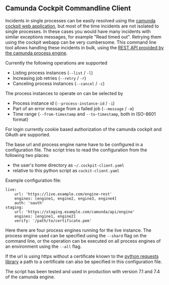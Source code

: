 ## Camunda Cockpit Commandline Client

Incidents in single processes can be easily resolved using the [camunda cockpit
web application][2], but most of the time incidents are not isolated to single
processes. In these cases you would have many incidents with similar exceptions
messages, for example "Read timed out". Retrying them using the cockpit webapp
can be very cumbersome. This command line tool allows handling these incidents
in bulk, using the [REST API provided by the camunda process engine][1].

Currently the following operations are supported

 - Listing process instances (`--list` / `-l`)
 - Increasing job retries (`--retry` / `-r`)
 - Canceling process instances (`--cancel` / `-c`)

The process instances to operate on can be selected by

 - Process instance id (`--process-instance-id` / `-i`)
 - Part of an error message from a failed job (`--message` / `-m`)
 - Time range (`--from-timestamp` and `--to-timestamp`, both in ISO-8601 format)

For login currently cookie based authorization of the camunda cockpit and OAuth are
supported.

The base url and process engine name have to be configured in a configuration
file. The script tries to read the configuration from the following two places:

 - the user's home directory as `~/.cockpit-client.yaml`
 - relative to this python script as `cockit-client.yaml`

Example configuration file:

    live:
        url: 'https://live.example.com/engine-rest'
        engines: [engine1, engine2, engine3, engine4]
        auth: 'oauth'
    staging:
        url: 'https://staging.example.com/camunda/api/engine'
        engines: [engine1, engine2]
        verify: '/path/to/certificate.pem'

Here there are four process engines running for the live instance. The
process engine used can be specified using the `--shard` flag on the command
line, or the operation can be executed on all process engines of an
environment using the `--all` flag.

If the url is using https without a certificate known to the [python requests
library][3] a path to a certificate can also be specified in this configuration
file.

The script has been tested and used in production with version 7.1 and 7.4 of
the camunda engine.

 [1]: https://docs.camunda.org/manual/7.4/reference/rest/
 [2]: https://camunda.org/features/cockpit/
 [3]: http://docs.python-requests.org/en/master/user/advanced/#ca-certificates
